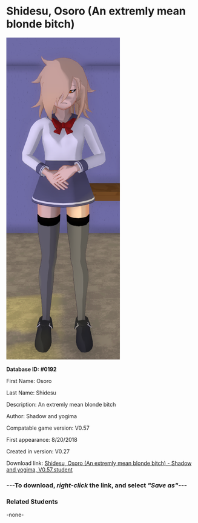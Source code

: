 # Shidesu, Osoro (An extremly mean blonde bitch)

<img src="../../Files/Images/Shidesu, Osoro (An extremly mean blonde bitch).png" title="Shidesu, Osoro (An extremly mean blonde bitch) - Shadow and yogima, V0.57">

**Database ID: #0192**

First Name: Osoro

Last Name: Shidesu

Description: An extremly mean blonde bitch

Author: Shadow and yogima

Compatable game version: V0.57

First appearance: 8/20/2018

Created in version: V0.27

Download link: <a href="https://raw.githubusercontent.com/Arbiter1223/Daigaku-Gurashi-Custom-Students/master/Files/Student%20Files/Shidesu%2C%20Osoro%20(An%20extremly%20mean%20blonde%20bitch)%20-%20Shadow%20and%20yogima%2C%20V0.57.student">Shidesu, Osoro (An extremly mean blonde bitch) - Shadow and yogima, V0.57.student</a>

### ---**To download, _right-click_ the link, and select _"Save as"_**---

### Related Students

-none-
